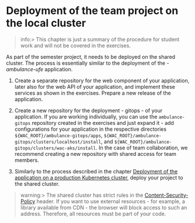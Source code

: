 # Deployment of the team project on the local cluster

>info:> This chapter is just a summary of the procedure for student work and will not be covered in the exercises.

As part of the semester project, it needs to be deployed on the shared cluster. The process is essentially similar to the deployment of the _<pfx>-ambulance-ufe_ application.

1. Create a separate repository for the web component of your application, later also for the web API of your application, and implement these services as shown in the exercises. Prepare a new release of the application.

2. Create a new repository for the deployment - gitops - of your application. If you are working individually, you can use the `ambulance-gitops` repository created in the exercises and just expand it - add configurations for your application in the respective directories `${WAC_ROOT}/ambulance-gitops/apps`, `${WAC_ROOT}/ambulance-gitops/clusters/localhost/install`, and `${WAC_ROOT}/ambulance-gitops/clusters/wac-aks/install`. In the case of team collaboration, we recommend creating a new repository with shared access for team members.

3. Similarly to the process described in the chapter [Deployment of the application on a production Kubernetes cluster](./111-production-deployment), deploy your project to the shared cluster.

>warning:> The shared cluster has strict rules in the [Content-Security-Policy](https://developer.mozilla.org/en-US/docs/Web/HTTP/CSP) header. If you want to use external resources - for example, a library available from CDN - the browser will block access to such an address. Therefore, all resources must be part of your code.
